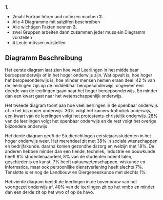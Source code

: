 **1.**
- 2mahl Fortran hören und notiezen machen
**2.**
- Alle 4 Diagramme mit satzilfen beschreiben
- Alle wichtigen Fakten nennen
**3.**
- zwei Gruppen arbeiten dann zusammen jeder muss ein Diagramm vorstellen 
- 4 Leute müssen vorstellen

## Diagramm Beschreibung

Het eerste diagram laat zien hoe veel Leerlingen in het middelbaar beroepsonderwijs of in het hoger onderwijs zijn. Wat opvalt is, hoe hoger het beropesonderwijs is, hoe minder mensen nemen eraan deel. 42 % van de leerlingen zijn op de middelbaar beropesonderwijs, ongeveer een deerde van de leerlingen gaan naar het hoger beroepsonderwijs. En minder dan een kwart gaat naar het wetenschappenlijk onderwijs.

Het tweede diagram toont aan hoe veel leerlingen in de openbaar onderwijs of in het bijzonder onderwijs. 30% volgt het kamers-katholiek onderwijs, een kwart van de leerlingen volgt het protestants-christelijk onderwijs. 28% van de leerlingen volgt het openbaar onderwijs en de rest volgt het overige bijzondere onderwijs

Het derde diagram geeft de Studierichtingen eerstejaarsstudenten in het hoger onderwijs weer. Het merendeel zit met 38% in sociale wtenschappen en bedrijfskunde. daarna komen gezondheidszorg en welzijn met 18%. De anderen hebben minder dan een tiende, techniek, industrie en bouwkunde heeft 9% studentenaandeel, 8% van de studenten noemt talen, geschiedenis en kunst. 7% heeft natuurwetenschappen, wiskunde en informatica, maar ook persoonlijke dienstverlening heeft slechts 7%. Tenslotte is er nog de Landbouw en Diergeneeskunde met slechts 1%.

Het vierde diagram beeldt de leerlingen in de bovenbouw van het voortgezet onderwijs af. 40% van de leerlingen zit op het vmbo en minder dan een derde zit op het wvo of op de havo.
                                     
                                